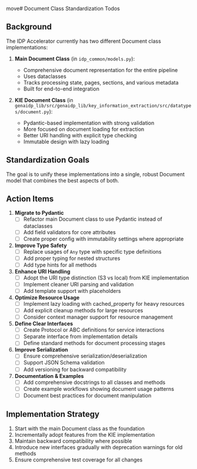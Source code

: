move# Document Class Standardization Todos

## Background

The IDP Accelerator currently has two different Document class implementations:

1. **Main Document Class** (in `idp_common/models.py`):
   - Comprehensive document representation for the entire pipeline
   - Uses dataclasses
   - Tracks processing state, pages, sections, and various metadata
   - Built for end-to-end integration

2. **KIE Document Class** (in `genaidp_lib/src/genaidp_lib/key_information_extraction/src/datatypes/document.py`):
   - Pydantic-based implementation with strong validation
   - More focused on document loading for extraction
   - Better URI handling with explicit type checking
   - Immutable design with lazy loading

## Standardization Goals

The goal is to unify these implementations into a single, robust Document model that combines the best aspects of both.

## Action Items

1. **Migrate to Pydantic**
   - [ ] Refactor main Document class to use Pydantic instead of dataclasses
   - [ ] Add field validators for core attributes
   - [ ] Create proper config with immutability settings where appropriate

2. **Improve Type Safety**
   - [ ] Replace usages of `Any` type with specific type definitions
   - [ ] Add proper typing for nested structures
   - [ ] Add type hints for all methods

3. **Enhance URI Handling**
   - [ ] Adopt the URI type distinction (S3 vs local) from KIE implementation
   - [ ] Implement cleaner URI parsing and validation
   - [ ] Add template support with placeholders

4. **Optimize Resource Usage**
   - [ ] Implement lazy loading with cached_property for heavy resources
   - [ ] Add explicit cleanup methods for large resources
   - [ ] Consider context manager support for resource management

5. **Define Clear Interfaces**
   - [ ] Create Protocol or ABC definitions for service interactions
   - [ ] Separate interface from implementation details
   - [ ] Define standard methods for document processing stages

6. **Improve Serialization**
   - [ ] Ensure comprehensive serialization/deserialization
   - [ ] Support JSON Schema validation
   - [ ] Add versioning for backward compatibility

7. **Documentation & Examples**
   - [ ] Add comprehensive docstrings to all classes and methods
   - [ ] Create example workflows showing document usage patterns
   - [ ] Document best practices for document manipulation

## Implementation Strategy

1. Start with the main Document class as the foundation
2. Incrementally adopt features from the KIE implementation
3. Maintain backward compatibility where possible
4. Introduce new interfaces gradually with deprecation warnings for old methods
5. Ensure comprehensive test coverage for all changes
